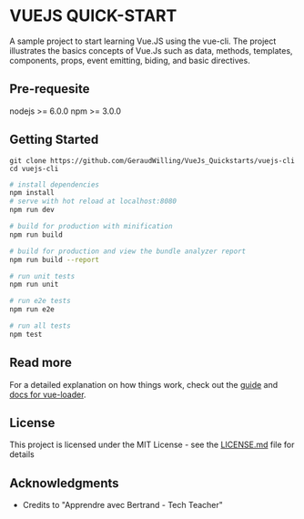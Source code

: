 # VUEJS QUICK-START

A sample project to start learning Vue.JS using the vue-cli.
The project illustrates the basics concepts of Vue.Js such as data, methods, templates, components, props, event emitting, biding, and basic directives.

## Pre-requesite
nodejs >= 6.0.0
npm >= 3.0.0


## Getting Started
```
git clone https://github.com/GeraudWilling/VueJs_Quickstarts/vuejs-cli
cd vuejs-cli
```

``` bash
# install dependencies
npm install
# serve with hot reload at localhost:8080
npm run dev

# build for production with minification
npm run build

# build for production and view the bundle analyzer report
npm run build --report

# run unit tests
npm run unit

# run e2e tests
npm run e2e

# run all tests
npm test
```

## Read more
For a detailed explanation on how things work, check out the [guide](http://vuejs-templates.github.io/webpack/) and [docs for vue-loader](http://vuejs.github.io/vue-loader).


## License

This project is licensed under the MIT License - see the [LICENSE.md](LICENSE.md) file for details

## Acknowledgments

* Credits to "Apprendre avec Bertrand - Tech Teacher"

